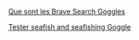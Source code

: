 [Que sont les Brave Search Goggles](https://github.com/brave/goggles-quickstart)

[Tester seafish and seafishing Goggle]( https://search.brave.com/goggles/profile?goggles_id=https%3A%2F%2Fraw.githubusercontent.com%2Fopalesurfcasting%2Fgoggle%2Fmain%2Fopalesurfcastingnet.goggles)
